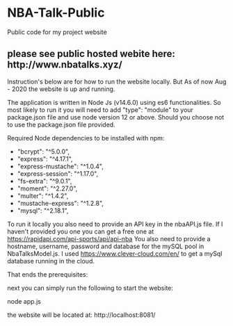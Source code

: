 # NBA-Talk-Public
Public code for my project website

<h2> please see public hosted webite here: http://www.nbatalks.xyz/</h2>

Instruction's below are for how to run the website locally. But As of now Aug - 2020 the website is up and running.

The application is written in Node Js (v14.6.0) using es6 functionalities. So most likely to run it you will need to add  "type": "module" to your package.json file and use node version 12 or above. Should you choose not to use the package.json file provided.

Required Node dependencies to be installed with npm:
- "bcrypt": "^5.0.0",
- "express": "^4.17.1",
- "express-mustache": "^1.0.4",
- "express-session": "^1.17.0",
- "fs-extra": "^9.0.1",
- "moment": "^2.27.0",
- "multer": "^1.4.2",
- "mustache-express": "^1.2.8",
- "mysql": "^2.18.1",


To run it locally you also need to provide an API key in the nbaAPI.js file. If I haven't provided you one you can get a free one at https://rapidapi.com/api-sports/api/api-nba
You also need to provide a hostname, username, password and database for the mySQL pool in NbaTalksModel.js. I used https://www.clever-cloud.com/en/ to get a mySql database running in the cloud.

That ends the prerequisites:

next you can simply run the following to start the website:

node app.js

the website will be located at: http://localhost:8081/

